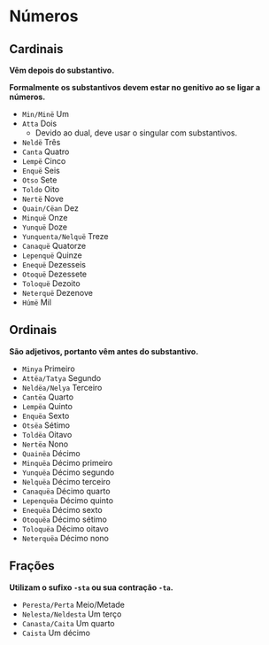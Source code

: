 # Números

## Cardinais

**Vêm depois do substantivo.**

**Formalmente os substantivos devem estar no genitivo ao se ligar a números.**

-   `Min/Minë` Um
-   `Atta` Dois
    -   Devido ao dual, deve usar o singular com substantivos.
-   `Neldë` Três
-   `Canta` Quatro
-   `Lempë` Cinco
-   `Enquë` Seis
-   `Otso` Sete
-   `Toldo` Oito
-   `Nertë` Nove
-   `Quain/Cëan` Dez
-   `Minquë` Onze
-   `Yunquë` Doze
-   `Yunquenta/Nelquë` Treze
-   `Canaquë` Quatorze
-   `Lepenquë` Quinze
-   `Enequë` Dezesseis
-   `Otoquë` Dezessete
-   `Toloquë` Dezoito
-   `Neterquë` Dezenove
-   `Húmë` Mil

## Ordinais

**São adjetivos, portanto vêm antes do substantivo.**

-   `Minya` Primeiro
-   `Attëa/Tatya` Segundo
-   `Neldëa/Nelya` Terceiro
-   `Cantëa` Quarto
-   `Lempëa` Quinto
-   `Enquëa` Sexto
-   `Otsëa` Sétimo
-   `Toldëa` Oitavo
-   `Nertëa` Nono
-   `Quainëa` Décimo
-   `Minquëa` Décimo primeiro
-   `Yunquëa` Décimo segundo
-   `Nelquëa` Décimo terceiro
-   `Canaquëa` Décimo quarto
-   `Lepenquëa` Décimo quinto
-   `Enequëa` Décimo sexto
-   `Otoquëa` Décimo sétimo
-   `Toloquëa` Décimo oitavo
-   `Neterquëa` Décimo nono

## Frações

**Utilizam o sufixo `-sta` ou sua contração `-ta`.**

-   `Peresta/Perta` Meio/Metade
-   `Nelesta/Neldesta` Um terço
-   `Canasta/Caita` Um quarto
-   `Caista` Um décimo
